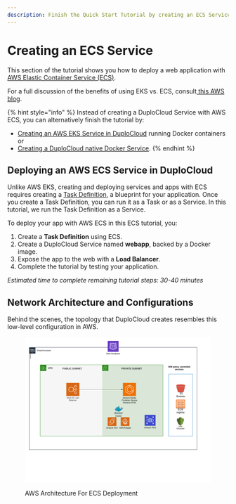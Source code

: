 ```yaml
---
description: Finish the Quick Start Tutorial by creating an ECS Service
---
```


# Creating an ECS Service

This section of the tutorial shows you how to deploy a web application with [AWS Elastic Container Service (ECS)](https://aws.amazon.com/ecs/).

For a full discussion of the benefits of using EKS vs. ECS, consult[ this AWS blog](https://aws.amazon.com/blogs/containers/amazon-ecs-vs-amazon-eks-making-sense-of-aws-container-services/).

{% hint style="info" %}
Instead of creating a DuploCloud Service with AWS ECS, you can alternatively finish the tutorial by:

* [Creating an AWS EKS Service in DuploCloud](../quick-start-eks-services/) running Docker containers or
* [Creating a DuploCloud native Docker Service](../quick-start-duplocloud-docker-services/).
{% endhint %}

## Deploying an AWS ECS Service in DuploCloud

Unlike AWS EKS, creating and deploying services and apps with ECS requires creating a [Task Definition](https://docs.aws.amazon.com/AmazonECS/latest/developerguide/task_definitions.html), a blueprint for your application. Once you create a Task Definition, you can run it as a Task or as a Service. In this tutorial, we run the Task Definition as a Service.

To deploy your app with AWS ECS in this ECS tutorial, you:&#x20;

1. Create a **Task Definition** using ECS.
2. Create a DuploCloud Service named **webapp**, backed by a Docker image.
3. Expose the app to the web with a **Load Balancer**.
4. Complete the tutorial by testing your application.

_Estimated time to complete remaining tutorial steps: 30-40 minutes_

## Network Architecture and Configurations

Behind the scenes, the topology that DuploCloud creates resembles this low-level configuration in AWS.

<figure><img src="../../../.gitbook/assets/image.png" alt=""><figcaption><p>AWS Architecture For ECS Deployment</p></figcaption></figure>
